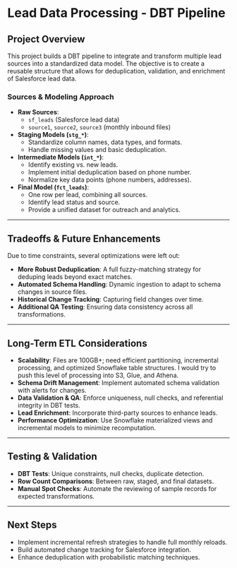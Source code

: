# **Lead Data Processing - DBT Pipeline**

## **Project Overview**
This project builds a DBT pipeline to integrate and transform multiple lead sources into a standardized data model. The objective is to create a reusable structure that allows for deduplication, validation, and enrichment of Salesforce lead data.

### **Sources & Modeling Approach**
- **Raw Sources**:
  - `sf_leads` (Salesforce lead data)
  - `source1`, `source2`, `source3` (monthly inbound files)
- **Staging Models (`stg_*`)**:
  - Standardize column names, data types, and formats.
  - Handle missing values and basic deduplication.
- **Intermediate Models (`int_*`)**:
  - Identify existing vs. new leads.
  - Implement initial deduplication based on phone number.
  - Normalize key data points (phone numbers, addresses).
- **Final Model (`fct_leads`)**:
  - One row per lead, combining all sources.
  - Identify lead status and source.
  - Provide a unified dataset for outreach and analytics.

---

## **Tradeoffs & Future Enhancements**
Due to time constraints, several optimizations were left out:
- **More Robust Deduplication**: A full fuzzy-matching strategy for deduping leads beyond exact matches.
- **Automated Schema Handling**: Dynamic ingestion to adapt to schema changes in source files.
- **Historical Change Tracking**: Capturing field changes over time.
- **Additional QA Testing**: Ensuring data consistency across all transformations.

---

## **Long-Term ETL Considerations**
- **Scalability**: Files are 100GB+; need efficient partitioning, incremental processing, and optimized Snowflake table structures. I would try to push this level of processing into S3, Glue, and Athena.
- **Schema Drift Management**: Implement automated schema validation with alerts for changes.
- **Data Validation & QA**: Enforce uniqueness, null checks, and referential integrity in DBT tests.
- **Lead Enrichment**: Incorporate third-party sources to enhance leads.
- **Performance Optimization**: Use Snowflake materialized views and incremental models to minimize recomputation.

---

## **Testing & Validation**
- **DBT Tests**: Unique constraints, null checks, duplicate detection.
- **Row Count Comparisons**: Between raw, staged, and final datasets.
- **Manual Spot Checks**: Automate the reviewing of sample records for expected transformations.

---

## **Next Steps**
- Implement incremental refresh strategies to handle full monthly reloads.
- Build automated change tracking for Salesforce integration.
- Enhance deduplication with probabilistic matching techniques.